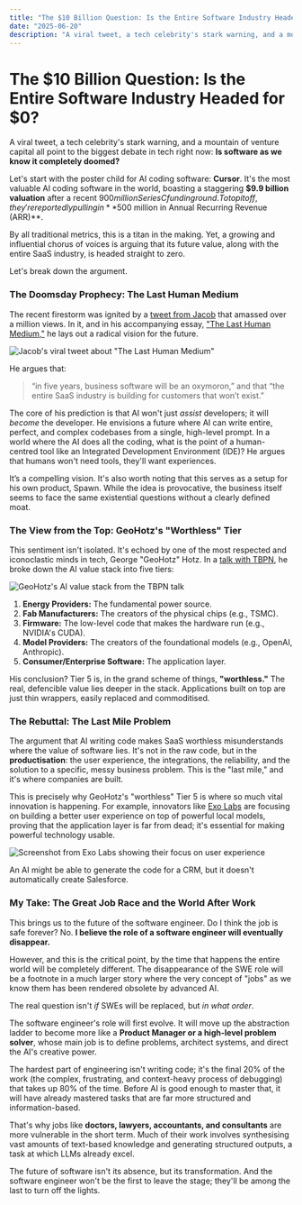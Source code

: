 ```yaml
---
title: "The $10 Billion Question: Is the Entire Software Industry Headed for $0?"
date: "2025-06-20"
description: "A viral tweet, a tech celebrity's stark warning, and a mountain of venture capital all point to the biggest debate in tech right now: Is software as we know it completely doomed?"
---
```


# The $10 Billion Question: Is the Entire Software Industry Headed for $0?

A viral tweet, a tech celebrity's stark warning, and a mountain of venture capital all point to the biggest debate in tech right now: **Is software as we know it completely doomed?**

Let's start with the poster child for AI coding software: **Cursor**. It's the most valuable AI coding software in the world, boasting a staggering **$9.9 billion valuation** after a recent $900 million Series C funding round. To top it off, they're reportedly pulling in **$500 million in Annual Recurring Revenue (ARR)**.

By all traditional metrics, this is a titan in the making. Yet, a growing and influential chorus of voices is arguing that its future value, along with the entire SaaS industry, is headed straight to zero.

Let's break down the argument.

### The Doomsday Prophecy: The Last Human Medium

The recent firestorm was ignited by a [tweet from Jacob](https://x.com/jsnnsa/status/1934427228856611004) that amassed over a million views. In it, and in his accompanying essay, ["The Last Human Medium,"](https://www.workbyjacob.com/thoughts/the-last-human-medium) he lays out a radical vision for the future.

![Jacob's viral tweet about "The Last Human Medium"](/blog-content/future-of-saas/jacob-tweet.png)

He argues that:

> “in five years, business software will be an oxymoron,” and that “the entire SaaS industry is building for customers that won’t exist.”

The core of his prediction is that AI won't just *assist* developers; it will *become* the developer. He envisions a future where AI can write entire, perfect, and complex codebases from a single, high-level prompt. In a world where the AI does all the coding, what is the point of a human-centred tool like an Integrated Development Environment (IDE)? He argues that humans won't need tools, they'll want experiences.

It’s a compelling vision. It's also worth noting that this serves as a setup for his own product, Spawn. While the idea is provocative, the business itself seems to face the same existential questions without a clearly defined moat.

### The View from the Top: GeoHotz's "Worthless" Tier

This sentiment isn't isolated. It's echoed by one of the most respected and iconoclastic minds in tech, George "GeoHotz" Hotz. In a [talk with TBPN](https://x.com/tbpn/status/1935072881425400016?s=46), he broke down the AI value stack into five tiers:

![GeoHotz's AI value stack from the TBPN talk](/blog-content/future-of-saas/geohotz.png)

1.  **Energy Providers:** The fundamental power source.
2.  **Fab Manufacturers:** The creators of the physical chips (e.g., TSMC).
3.  **Firmware:** The low-level code that makes the hardware run (e.g., NVIDIA's CUDA).
4.  **Model Providers:** The creators of the foundational models (e.g., OpenAI, Anthropic).
5.  **Consumer/Enterprise Software:** The application layer.

His conclusion? Tier 5 is, in the grand scheme of things, **"worthless."** The real, defencible value lies deeper in the stack. Applications built on top are just thin wrappers, easily replaced and commoditised.

### The Rebuttal: The Last Mile Problem

The argument that AI writing code makes SaaS worthless misunderstands where the value of software lies. It's not in the raw code, but in the **productisation**: the user experience, the integrations, the reliability, and the solution to a specific, messy business problem. This is the "last mile," and it's where companies are built.

This is precisely why GeoHotz's "worthless" Tier 5 is where so much vital innovation is happening. For example, innovators like [Exo Labs](https://x.com/exolabs/status/1935189970593137018) are focusing on building a better user experience on top of powerful local models, proving that the application layer is far from dead; it's essential for making powerful technology usable.

![Screenshot from Exo Labs showing their focus on user experience](/blog-content/future-of-saas/exo.png)

An AI might be able to generate the code for a CRM, but it doesn't automatically create Salesforce.

### My Take: The Great Job Race and the World After Work

This brings us to the future of the software engineer. Do I think the job is safe forever? No. **I believe the role of a software engineer will eventually disappear.**

However, and this is the critical point, by the time that happens the entire world will be completely different. The disappearance of the SWE role will be a footnote in a much larger story where the very concept of "jobs" as we know them has been rendered obsolete by advanced AI.

The real question isn't *if* SWEs will be replaced, but *in what order*.

The software engineer's role will first evolve. It will move up the abstraction ladder to become more like a **Product Manager or a high-level problem solver**, whose main job is to define problems, architect systems, and direct the AI's creative power.

The hardest part of engineering isn't writing code; it's the final 20% of the work (the complex, frustrating, and context-heavy process of debugging) that takes up 80% of the time. Before AI is good enough to master that, it will have already mastered tasks that are far more structured and information-based.

That's why jobs like **doctors, lawyers, accountants, and consultants** are more vulnerable in the short term. Much of their work involves synthesising vast amounts of text-based knowledge and generating structured outputs, a task at which LLMs already excel.

The future of software isn't its absence, but its transformation. And the software engineer won't be the first to leave the stage; they'll be among the last to turn off the lights.